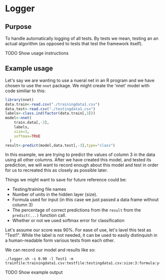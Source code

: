 # Logger
## Purpose
To handle automatically logging of all tests.
By tests we mean, testing an an actual algorithm (as opposed to tests that test the framework itself).

TODO Show usage instructions

## Example usage
Let's say we are wanting to use a nueral net in an R program and we have chosen to use the `nnet` package.
We might create the 'nnet' model with code similiar to this:
```R
library(nnet)
data.train<-read.csv("./trainingdata1.csv")
data.test<-read.csv("./testingdata1.csv")
labels<-class.ind(factor(data.train[,3]))
model<-nnet(
    train.data[,-3],
    labels,
    size=3,
    softmax=TRUE
  )
result<-predict(model,data.test[,-3],type="class")
```
In this example, we are trying to predict the values of column 3 in the data using all other columns.
After we have created this model, and tested its prediction, we will want to record enough about this model and test in order for us to recreated this as closely as possible later.

Things we might want to save for future reference could be:
- Testing/training file names
- Number of units in the hidden layer (size).
- Formula used for input (in this case we just passed a data frame without column 3)
- The percentage of correct predictions from the `result` from the `predict(...)` function call.
- Whether or not we used softmax error for classification

Let's assume our score was 90%.
For ease of use, let's lavel this test as "Test1". While the label is not needed, it can be used to easily distinquish in a human-readable form various tests from each other.

We can record our model and results like so:
```
./logger.sh -s 0.90 -l Test1 -m trainfile:trainingdata1.csv:testfile:testingdata1.csv:size:3:formula:y~.-3:softmax:true
```
TODO Show example output

